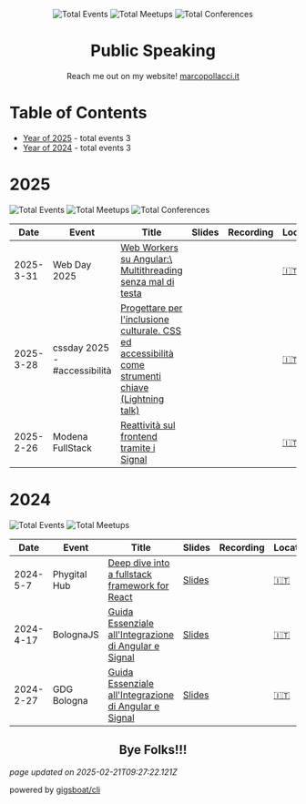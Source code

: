 <div align='center'><p><img src="https://img.shields.io/badge/total-6-blue?style=flat-square" alt="Total Events"> <img src="https://img.shields.io/badge/meetups-3-violet?style=flat-square" alt="Total Meetups"> <img src="https://img.shields.io/badge/conferences-2-red?style=flat-square" alt="Total Conferences">    </p>
</div>
  <p align='center'><h1 align='center'>Public Speaking</h1>
<p align='center'>Reach me out on my website! <a href='https://marcopollacci.it'>marcopollacci.it</a></p>

# Table of Contents


 - [Year of 2025](#2025) - total events 3
 - [Year of 2024](#2024) - total events 3

# 2025


![Total Events](https://img.shields.io/badge/total-3-blue?style=flat-square) ![Total Meetups](https://img.shields.io/badge/meetups-1-violet?style=flat-square) ![Total Conferences](https://img.shields.io/badge/conferences-2-red?style=flat-square)    




| Date | Event | Title | Slides | Recording | Location | Language |
| ---- | ----- | ----- | ------ | --------- | -------- | -------- |
| 2025-3-31 | Web Day 2025 | [Web Workers su Angular:\ Multithreading senza mal di testa](pages/2025/2025-03-31.md) |  |  | [🇮🇹](## "Italy") | Italian |
| 2025-3-28 | cssday 2025 - \#accessibilità | [Progettare per l'inclusione culturale. CSS ed accessibilità come strumenti chiave (Lightning talk)](pages/2025/2025-03-28.md) |  |  | [🇮🇹](## "Italy") | Italian |
| 2025-2-26 | Modena FullStack | [Reattività sul frontend tramite i Signal](pages/2025/2025-02-26.md) |  |  | [🇮🇹](## "Italy") | Italian |


# 2024


![Total Events](https://img.shields.io/badge/total-3-blue?style=flat-square) ![Total Meetups](https://img.shields.io/badge/meetups-2-violet?style=flat-square)     




| Date | Event | Title | Slides | Recording | Location | Language |
| ---- | ----- | ----- | ------ | --------- | -------- | -------- |
| 2024-5-7 | Phygital Hub | [Deep dive into a fullstack framework for React](pages/2024/2024-05-07.md) | [Slides](https://marcopollacci.github.io/nextjs-for-beginner/gellify) |  | [🇮🇹](## "Italy") | Italian |
| 2024-4-17 | BolognaJS | [Guida Essenziale all'Integrazione di Angular e Signal](pages/2024/2024-04-17.md) | [Slides](https://angular-signal.pages.dev/bologna-js) |  | [🇮🇹](## "Italy") | Italian |
| 2024-2-27 | GDG Bologna | [Guida Essenziale all'Integrazione di Angular e Signal](pages/2024/2024-02-27.md) | [Slides](https://marcopollacci.github.io/angular-signal/gdg) |  | [🇮🇹](## "Italy") | Italian |



<p align='center'><h2 align='center'>Bye Folks!!!</h2></p>

*page updated on 2025-02-21T09:27:22.121Z*

powered by [gigsboat/cli](https://github.com/gigsboat/cli)
